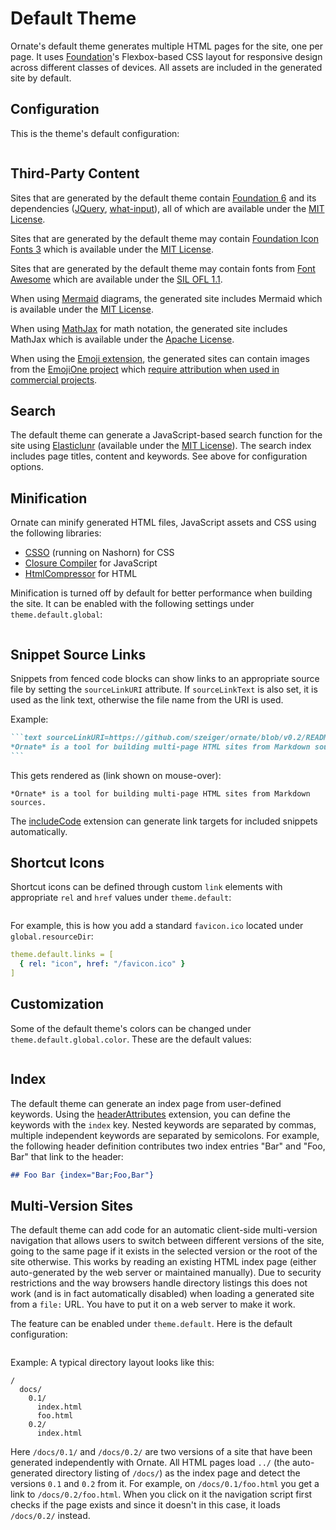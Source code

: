 # Default Theme

Ornate's default theme generates multiple HTML pages for the site, one per page. It uses [Foundation](http://foundation.zurb.com/)'s Flexbox-based CSS layout for responsive design across different classes of devices. All assets are included in the generated site by default.

## Configuration

This is the theme's default configuration:

```yaml src=../../core/src/main/resources/ornate-reference.conf#--doc-theme
```

## Third-Party Content

Sites that are generated by the default theme contain [Foundation 6](http://foundation.zurb.com/) and its dependencies ([JQuery](https://jquery.com/), [what-input](https://github.com/ten1seven/what-input)), all of which are available under the [MIT License](https://github.com/zurb/foundation-sites/blob/v6.2.2/LICENSE).

Sites that are generated by the default theme may contain [Foundation Icon Fonts 3](http://zurb.com/playground/foundation-icon-fonts-3) which is available under the [MIT License](https://github.com/zurb/foundation-icons/blob/74f63dc35d569a8b796e86add76a0a535f96f734/README.markdown).

Sites that are generated by the default theme may contain fonts from [Font Awesome](http://fontawesome.io/) which are available under the [SIL OFL 1.1](http://fontawesome.io/license/).

When using [Mermaid](http://knsv.github.io/mermaid/) diagrams, the generated site includes Mermaid which is available under the [MIT License](https://github.com/knsv/mermaid/blob/0.5.8/LICENSE).

When using [MathJax](https://www.mathjax.org/) for math notation, the generated site includes MathJax which is available under the [Apache License](https://github.com/mathjax/MathJax/blob/2.7.0/LICENSE).

When using the [Emoji extension](markdown.md#emoji), the generated sites can contain images from the [EmojiOne project](https://github.com/Ranks/emojione) which [require attribution when used in commercial projects](http://emojione.com/licensing/).

## Search

The default theme can generate a JavaScript-based search function for the site using [Elasticlunr](http://elasticlunr.com/) (available under the [MIT License](https://github.com/weixsong/elasticlunr.js/blob/v0.9.5/LICENSE)). The search index includes page titles, content and keywords. See above for configuration options.

## Minification

Ornate can minify generated HTML files, JavaScript assets and CSS using the following libraries:
- [CSSO](https://github.com/css/csso) (running on Nashorn) for CSS
- [Closure Compiler](https://developers.google.com/closure/compiler/) for JavaScript
- [HtmlCompressor](https://code.google.com/archive/p/htmlcompressor/) for HTML

Minification is turned off by default for better performance when building the site. It can be enabled with the following settings under `theme.default.global`:

```yaml src=../../core/src/main/resources/ornate-reference.conf#--doc-minify
```

## Snippet Source Links

Snippets from fenced code blocks can show links to an appropriate source file by setting the `sourceLinkURI` attribute. If `sourceLinkText` is also set, it is used as the link text, otherwise the file name from the URI is used.

Example:

````markdown
```text sourceLinkURI=https://github.com/szeiger/ornate/blob/v0.2/README.md
*Ornate* is a tool for building multi-page HTML sites from Markdown sources.
```
````

This gets rendered as (link shown on mouse-over):

```text sourceLinkURI=https://github.com/szeiger/ornate/blob/v0.2/README.md
*Ornate* is a tool for building multi-page HTML sites from Markdown sources.
```

The [includeCode](markdown.md#includecode) extension can generate link targets for included snippets automatically.

## Shortcut Icons

Shortcut icons can be defined through custom `link` elements with appropriate `rel` and `href` values under `theme.default`:

```yaml src=../../core/src/main/resources/ornate-reference.conf#--doc-customlinks
```

For example, this is how you add a standard `favicon.ico` located under `global.resourceDir`:

```yaml
theme.default.links = [
  { rel: "icon", href: "/favicon.ico" }
]
```

## Customization

Some of the default theme's colors can be changed under `theme.default.global.color`. These are the default values:

```yaml src=../../core/src/main/resources/ornate-reference.conf#--doc-themecolors
```

## Index

The default theme can generate an index page from user-defined keywords. Using the [headerAttributes](markdown.md#header_attributes) extension, you can define the keywords with the `index` key. Nested keywords are separated by commas, multiple independent keywords are separated by semicolons. For example, the following header definition contributes two index entries "Bar" and "Foo, Bar" that link to the header:

```markdown
## Foo Bar {index="Bar;Foo,Bar"}
```

## Multi-Version Sites

The default theme can add code for an automatic client-side multi-version navigation that allows users to switch between different versions of the site, going to the same page if it exists in the selected version or the root of the site otherwise. This works by reading an existing HTML index page (either auto-generated by the web server or maintained manually). Due to security restrictions and the way browsers handle directory listings this does not work (and is in fact automatically disabled) when loading a generated site from a `file:` URL. You have to put it on a web server to make it work.

The feature can be enabled under `theme.default`. Here is the default configuration:

```yaml src=../../core/src/main/resources/ornate-reference.conf#--doc-multiversion
```

Example: A typical directory layout looks like this:

```
/
  docs/
    0.1/
      index.html
      foo.html
    0.2/
      index.html
```

Here `/docs/0.1/` and `/docs/0.2/` are two versions of a site that have been generated independently with Ornate. All HTML pages load `../` (the auto-generated directory listing of `/docs/`) as the index page and detect the versions `0.1` and `0.2` from it. For example, on `/docs/0.1/foo.html` you get a link to `/docs/0.2/foo.html`. When you click on it the navigation script first checks if the page exists and since it doesn't in this case, it loads `/docs/0.2/` instead.
